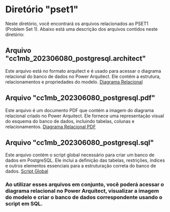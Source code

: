 # Diretório "pset1"

Neste diretório, você encontrará os arquivos relacionados ao PSET1 (Problem Set 1). Abaixo está uma descrição dos arquivos contidos neste diretório:

## Arquivo "cc1mb_202306080_postgresql.architect"

Este arquivo está no formato arquitect e é usado para acessar o diagrama relacional do banco de dados no Power Arquitect. Ele contém a estrutura, relacionamentos e propriedades do modelo.
[Diagrama Relacional](https://github.com/DaniloBroseghini2/uvv_bd1_cc1mb/edit/main/README.md)

## Arquivo "cc1mb_202306080_postgresql.pdf"

Este arquivo é um documento PDF que contém a imagem do diagrama relacional criado no Power Arquitect. Ele fornece uma representação visual do esquema do banco de dados, incluindo tabelas, colunas e relacionamentos.
[Diagrama Relacional PDF](https://github.com/DaniloBroseghini2/uvv_bd1_cc1mb/edit/main/README.md)
## Arquivo "cc1mb_202306080_postgresql.sql"

Este arquivo contém o script global necessário para criar um banco de dados em PostgreSQL. Ele inclui a definição das tabelas, restrições, índices e outros elementos essenciais para a estruturação correta do banco de dados.
[Script Global](https://github.com/DaniloBroseghini2/uvv_bd1_cc1mb/edit/main/README.md)
### Ao utilizar esses arquivos em conjunto, você poderá acessar o diagrama relacional no Power Arquitect, visualizar a imagem do modelo e criar o banco de dados correspondente usando o script em SQL.
